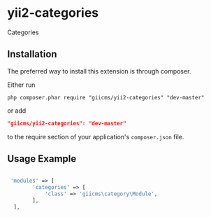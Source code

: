 yii2-categories
=================

Categories

## Installation

The preferred way to install this extension is through composer.

Either run

```
php composer.phar require "giicms/yii2-categories" "dev-master"
```
or add

```json
"giicms/yii2-categories": "dev-master"
```

to the require section of your application's `composer.json` file.

## Usage Example
~~~php

 'modules' => [
        'categories' => [
            'class' => 'giicms\category\Module',
        ],
  ],
~~~
